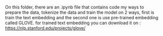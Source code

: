 On this folder, there are an .ipynb file that contains code my ways to prepare the data, tokenize the data and train the model on 2 ways, first is train the text embedding and the second one is use pre-trained embedding called GLOVE. for trained text embedding you can download it on : https://nlp.stanford.edu/projects/glove/
